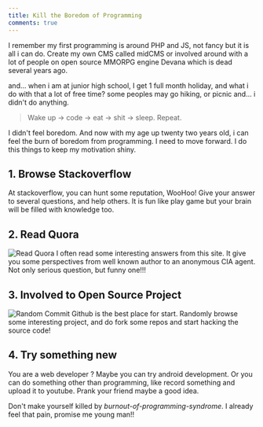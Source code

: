 ```yaml
---
title: Kill the Boredom of Programming
comments: true
---
```

I remember my first programming is around PHP and JS, not fancy but it is all i can do. 
Create my own CMS called midCMS or involved around with a lot of people on open source MMORPG engine Devana which is dead several years ago.

and... when i am at junior high school, I get 1 full month holiday, and what i do with that a lot of free time? some peoples may go hiking, or picnic and... i didn't do anything. 

> Wake up → code → eat → shit → sleep. Repeat.

I didn't feel boredom. And now with my age up twenty two years old, i can feel the burn of boredom from programming. I need to move forward. I do this things to keep my motivation shiny.

## 1. Browse Stackoverflow
At stackoverflow, you can hunt some reputation, WooHoo! Give your answer to several questions, and help others. It is fun like play game but your brain will be filled with knowledge too.

## 2. Read Quora
![Read Quora](https://qph.is.quoracdn.net/main-qimg-d151795ad8564512ed8e211165df7718)
I often read some interesting answers from this site. It give you some perspectives from well known author to an anonymous CIA agent. Not only serious question, but funny one!!!

## 3. Involved to Open Source Project
![Random Commit](http://imgs.xkcd.com/comics/git_commit.png)
Github is the best place for start. Randomly browse some interesting project, and do fork some repos and start hacking the source code!

## 4. Try something new
You are a web developer ? Maybe you can try android development. Or you can do something other than programming, like record something and upload it to youtube. Prank your friend maybe a good idea.

Don't make yourself killed by _burnout-of-programming-syndrome_. I already feel that pain, promise me young man!!
